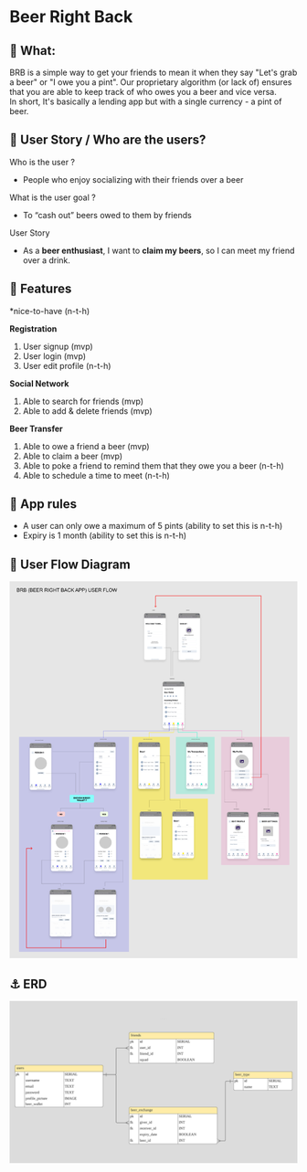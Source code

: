 # Beer Right Back

## 🍺 What:

BRB is a simple way to get your friends to mean it when they say "Let's grab a beer" or "I owe you a pint". Our proprietary algorithm (or lack of) ensures that you are able to keep track of who owes you a beer and vice versa.  
In short, It's basically a lending app but with a single currency - a pint of beer.

## 🤼 User Story / Who are the users?

Who is the user ?

- People who enjoy socializing with their friends over a beer

What is the user goal ?

- To “cash out” beers owed to them by friends

User Story

- As a **beer enthusiast**, I want to **claim my beers**, so I can meet my friend over a drink.

## 🌈 Features
*nice-to-have (n-t-h)

**Registration**

1. User signup (mvp)
2. User login (mvp)
3. User edit profile (n-t-h)

**Social Network**

1.  Able to search for friends (mvp)
2.  Able to add & delete friends (mvp)

**Beer Transfer**

1. Able to owe a friend a beer (mvp)
2. Able to claim a beer (mvp)
3. Able to poke a friend to remind them that they owe you a beer (n-t-h)
4. Able to schedule a time to meet (n-t-h)

## 📏 App rules

- A user can only owe a maximum of 5 pints (ability to set this is n-t-h)
- Expiry is 1 month (ability to set this is n-t-h)

## 📱 User Flow Diagram

![Image of user flow diagram](/readme_images/brb-user-flow-diagram.jpg)

## ⚓ ERD

![Image of user flow diagram](/readme_images/brb-erd.jpg)
